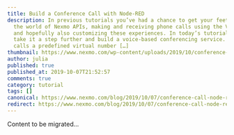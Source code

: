 ```yaml
---
title: Build a Conference Call with Node-RED
description: In previous tutorials you’ve had a chance to get your feet wet in
  the world of Nexmo APIs, making and receiving phone calls using the Voice API,
  and hopefully also customizing these experiences. In today’s tutorial, we’ll
  take it a step further and build a voice-based conferencing service. The user
  calls a predefined virtual number […]
thumbnail: https://www.nexmo.com/wp-content/uploads/2019/10/conference-call-node-red-featured.png
author: julia
published: true
published_at: 2019-10-07T21:52:57
comments: true
category: tutorial
tags: []
canonical: https://www.nexmo.com/blog/2019/10/07/conference-call-node-red-dr
redirect: https://www.nexmo.com/blog/2019/10/07/conference-call-node-red-dr
---
```

Content to be migrated...